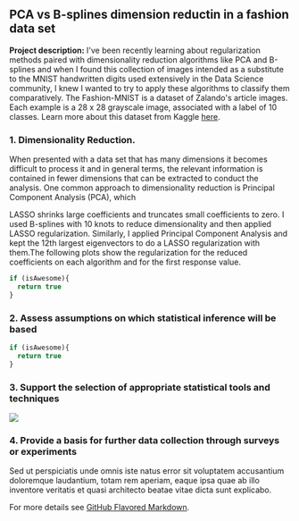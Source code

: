 ## PCA vs B-splines dimension reductin in a fashion data set

**Project description:** I've been recently learning about regularization methods paired with dimensionality reduction algorithms like PCA and B-splines and when 
I found this collection of images intended as a substitute to the MNIST handwritten digits used extensively in the Data Science community, I knew I wanted to try to apply these algorithms to classify them comparatively.
The Fashion-MNIST is a dataset of Zalando's article images. Each example is a 28 x 28 grayscale image, associated with a label of 10 classes. Learn more about this dataset from Kaggle [here](https://www.kaggle.com/zalando-research/fashionmnist?select=fashion-mnist_train.csv).

### 1. Dimensionality Reduction.
When presented with a data set that has many dimensions it becomes difficult to process it and in general terms, the relevant information is contained in fewer dimensions that  can be extracted to conduct the analysis. One common approach to dimensionality reduction is Principal Component Analysis (PCA), which 


LASSO shrinks large coefficients and truncates small coefficients to zero.
I used B-splines with 10 knots to reduce dimensionality and then applied LASSO regularization. Similarly, I applied Principal Component Analysis and kept the 12th largest eigenvectors to do a LASSO regularization with them.The following plots show the regularization for the reduced coefficients on each algorithm and for the first response value. 


```javascript
if (isAwesome){
  return true
}
```

### 2. Assess assumptions on which statistical inference will be based

```javascript
if (isAwesome){
  return true
}
```

### 3. Support the selection of appropriate statistical tools and techniques

<img src="images/dummy_thumbnail.jpg?raw=true"/>

### 4. Provide a basis for further data collection through surveys or experiments

Sed ut perspiciatis unde omnis iste natus error sit voluptatem accusantium doloremque laudantium, totam rem aperiam, eaque ipsa quae ab illo inventore veritatis et quasi architecto beatae vitae dicta sunt explicabo. 

For more details see [GitHub Flavored Markdown](https://guides.github.com/features/mastering-markdown/).

